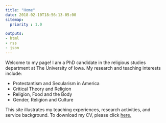 ```yaml
---
title: "Home"
date: 2018-02-10T18:56:13-05:00
sitemap:
  priority : 1.0

outputs:
- html
- rss
- json
---
```

<p>Welcome to my page! I am a PhD candidate in the religious studies department at The University of Iowa. My research and teaching interests include:</p>

<ul>
  <li>Protestantism and Secularism in America</li>
  <li>Critical Theory and Religion</li>
  <li>Religion, Food and the Body</li>
  <li>Gender, Religion and Culture</li>
</ul>

<p>This site illustrates my teaching experiences, research activities, and service background. To download my CV, please click <a href="https://www.emmarifai.com/resources/Rifai_CV.pdf" target="_blank">here.</a></p>
